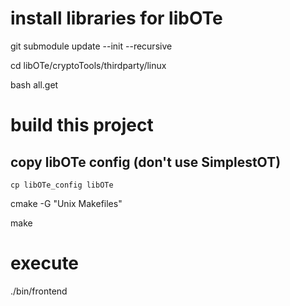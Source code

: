 # install libraries for libOTe

git submodule update --init --recursive

cd libOTe/cryptoTools/thirdparty/linux

bash all.get


# build this project

## copy libOTe config (don't use SimplestOT)
`cp libOTe_config libOTe`

cmake  -G "Unix Makefiles"

make

# execute

./bin/frontend
